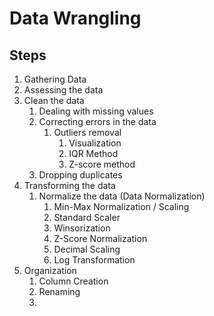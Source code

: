 # Data Wrangling

## Steps

1. Gathering Data
2. Assessing the data
3. Clean the data
   1. Dealing with missing values
   2. Correcting errors in the data
         1. Outliers removal
            1. Visualization
            2. IQR Method
            3. Z-score method
   3. Dropping duplicates
4. Transforming the data
   1. Normalize the data (Data Normalization)
      1. Min-Max Normalization / Scaling
      2. Standard Scaler
      3. Winsorization
      4. Z-Score Normalization
      5. Decimal Scaling
      6. Log Transformation
5. Organization
   1. Column Creation
   2. Renaming
   3. 